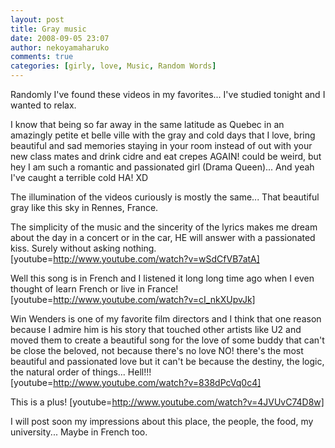 ```yaml
---
layout: post
title: Gray music
date: 2008-09-05 23:07
author: nekoyamaharuko
comments: true
categories: [girly, love, Music, Random Words]
---
```

Randomly I've found these videos in my favorites... I've studied tonight and I wanted to relax.

I know that being so far away in the same latitude as Quebec in an amazingly petite et belle ville with the gray and cold days that I love, bring beautiful and sad memories staying in your room instead of out with your new class mates and drink cidre and eat crepes AGAIN! could be weird, but hey I am such a romantic and passionated girl (Drama Queen)... And yeah I've caught a terrible cold HA! XD<!--more-->

The illumination of the videos curiously is mostly the same... That beautiful gray like this sky in Rennes, France.

The simplicity of the music and the sincerity of the lyrics makes me dream about the day in a concert or in the car, HE will answer with a passionated kiss. Surely without asking nothing.
[youtube=http://www.youtube.com/watch?v=wSdCfVB7atA]

Well this song is in French and I listened it long long time ago when I even thought of learn French or live in France!
[youtube=http://www.youtube.com/watch?v=cI_nkXUpvJk]

Win Wenders is one of my favorite film directors and I think that one reason because I admire him is his story that touched other artists like U2 and moved them to create a beautiful song for the love of some buddy that can't be close the beloved, not because there's no love NO! there's the most beautiful and passionated love but it can't be because the destiny, the logic, the natural order of things... Hell!!!
[youtube=http://www.youtube.com/watch?v=838dPcVq0c4]

This is a plus!
[youtube=http://www.youtube.com/watch?v=4JVUvC74D8w]

I will post soon my impressions about this place, the people, the food, my university... Maybe in French too.

